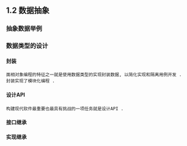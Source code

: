 ## 1.2 数据抽象

### 抽象数据举例
### 数据类型的设计
####   封装
    面相对象编程的特征之一就是使用数据类型的实现封装数据, 以简化实现和隔离用例开发 . 
    封装实现了模块化编程 .
####   设计API
    构建现代软件最重要也最具有挑战的一项任务就是设计API . 
####   接口继承
####   实现继承

